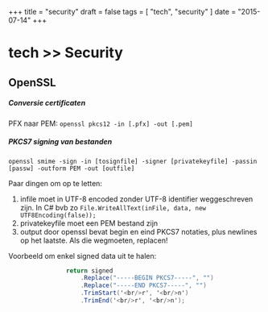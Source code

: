 +++
title = "security"
draft = false
tags = [
    "tech",
    "security"
]
date = "2015-07-14"
+++
# tech >> Security 

## OpenSSL 


##### Conversie certificaten 

PFX naar PEM: `openssl pkcs12 -in [.pfx] -out [.pem]`

##### PKCS7 signing van bestanden 

`openssl smime -sign -in [tosignfile] -signer [privatekeyfile] -passin [passw] -outform PEM -out [outfile]`

Paar dingen om op te letten:

  1. infile moet in UTF-8 encoded zonder UTF-8 identifier weggeschreven zijn. In C# bvb zo `File.WriteAllText(inFile, data, new UTF8Encoding(false));`
  2. privatekeyfile moet een PEM bestand zijn
  3. output door openssl bevat begin en eind PKCS7 notaties, plus newlines op het laatste. Als die wegmoeten, replacen! 

Voorbeeld om enkel signed data uit te halen:

```csharp
                return signed
                    .Replace("-----BEGIN PKCS7-----", "")
                    .Replace("-----END PKCS7-----", "")
                    .TrimStart('<br/>r', '<br/>n')
                    .TrimEnd('<br/>r', '<br/>n');
```
